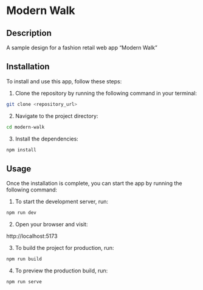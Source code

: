 # Modern Walk

## Description

A sample design for a fashion retail web app “Modern Walk”

## Installation

To install and use this app, follow these steps:

1. Clone the repository by running the following command in your terminal:

```bash
git clone <repository_url>
```

2. Navigate to the project directory:

```bash
cd modern-walk
```

3. Install the dependencies:

```bash
npm install
```

## Usage

Once the installation is complete, you can start the app by running the following command:

1. To start the development server, run:

```bash
npm run dev
```

2. Open your browser and visit:

http://localhost:5173

3. To build the project for production, run:

```bash
npm run build
```

4. To preview the production build, run:

```bash
npm run serve
```
